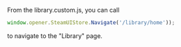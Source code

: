 From the library.custom.js, you can call
```js
window.opener.SteamUIStore.Navigate('/library/home'));
```
to navigate to the "Library" page.